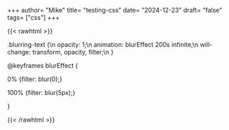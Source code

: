 +++
author= "Mike"
title= "testing-css"
date= "2024-12-23"
draft= "false"
tags= ["css"]
+++

{{< rawhtml >}}
<div class="blurring-text">
  <p>.blurring-text {\n
    opacity: 1;\n
    animation: blurEffect 200s infinite;\n
    will-change: transform, opacity, filter;\n
  }</p>

  <p class="blurring-text">@keyframes blurEffect {</p>
  <p class="blurring-text">  0% {filter: blur(0);}</p>
  <p class="blurring-text">  100% {filter: blur(5px);}</p>
  <p class="blurring-text">}</p>
</div>
{{< /rawhtml >}}

